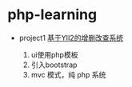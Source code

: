 # php-learning

- project1 [基于YII2的增删改查系统](https://github.com/huochezaodian/php-learning/tree/master/YII-project/basic)
    
    1. ui使用php模板
    2. 引入bootstrap
    3. mvc 模式，纯 php 系统